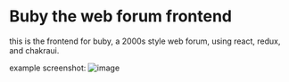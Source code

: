 # Buby the web forum frontend

this is the frontend for buby, a 2000s style web forum, using react, redux, and chakraui.


example screenshot:
![image](https://github.com/lydiaportrait/Web-Forum-Frontend/assets/164528969/57b997b4-7337-4461-8189-d10ebc5c349c)
